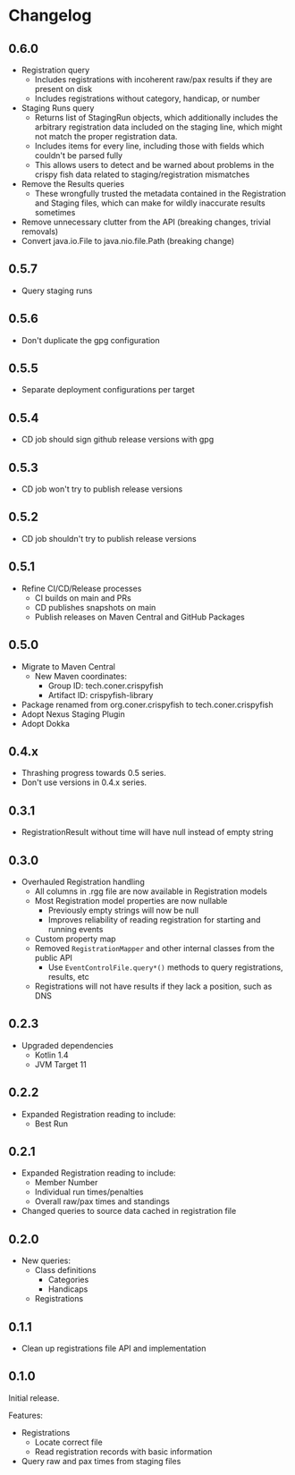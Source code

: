 # Changelog

## 0.6.0

- Registration query
  - Includes registrations with incoherent raw/pax results if they are present on disk
  - Includes registrations without category, handicap, or number
- Staging Runs query
  - Returns list of StagingRun objects, which additionally includes the arbitrary registration data included on the staging line, which might not match the proper registration data.
  - Includes items for every line, including those with fields which couldn't be parsed fully
  - This allows users to detect and be warned about problems in the crispy fish data related to staging/registration mismatches
- Remove the Results queries
  - These wrongfully trusted the metadata contained in the Registration and Staging files, which can make for wildly inaccurate results sometimes
- Remove unnecessary clutter from the API (breaking changes, trivial removals)
- Convert java.io.File to java.nio.file.Path (breaking change)

## 0.5.7

- Query staging runs

## 0.5.6

- Don't duplicate the gpg configuration

## 0.5.5

- Separate deployment configurations per target

## 0.5.4

- CD job should sign github release versions with gpg

## 0.5.3

- CD job won't try to publish release versions

## 0.5.2

- CD job shouldn't try to publish release versions

## 0.5.1

- Refine CI/CD/Release processes
  - CI builds on main and PRs
  - CD publishes snapshots on main
  - Publish releases on Maven Central and GitHub Packages

## 0.5.0

- Migrate to Maven Central
  - New Maven coordinates:
    - Group ID: tech.coner.crispyfish
    - Artifact ID: crispyfish-library
- Package renamed from org.coner.crispyfish to tech.coner.crispyfish
- Adopt Nexus Staging Plugin
- Adopt Dokka

## 0.4.x

- Thrashing progress towards 0.5 series.
- Don't use versions in 0.4.x series.

## 0.3.1

- RegistrationResult without time will have null instead of empty string

## 0.3.0

- Overhauled Registration handling
  - All columns in .rgg file are now available in Registration models
  - Most Registration model properties are now nullable
    - Previously empty strings will now be null
    - Improves reliability of reading registration for starting and running events
  - Custom property map
  - Removed `RegistrationMapper` and other internal classes from the public API
    - Use `EventControlFile.query*()` methods to query registrations, results, etc
  - Registrations will not have results if they lack a position, such as DNS

## 0.2.3

- Upgraded dependencies
  - Kotlin 1.4
  - JVM Target 11

## 0.2.2

- Expanded Registration reading to include:
    - Best Run 

## 0.2.1

- Expanded Registration reading to include:
    - Member Number
    - Individual run times/penalties
    - Overall raw/pax times and standings
- Changed queries to source data cached in registration file

## 0.2.0

- New queries:
  - Class definitions
    - Categories
    - Handicaps
  - Registrations

## 0.1.1

- Clean up registrations file API and implementation

## 0.1.0

Initial release.

Features:
- Registrations
    - Locate correct file
    - Read registration records with basic information
- Query raw and pax times from staging files

